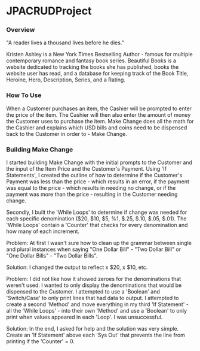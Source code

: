 # JPACRUDProject
### Overview
"A reader lives a thousand lives before he dies."

Kristen Ashley is a New York Times Bestselling Author - famous for multiple contemporary romance and fantasy book series. Beautiful Books is a website dedicated to tracking the books she has published, books the website user has read, and a database for keeping track of the Book Title, Heroine, Hero, Description, Series, and a Rating.

### How To Use
When a Customer purchases an item, the Cashier will be prompted to enter the price of the item. The Cashier will then also enter the amount of money the Customer uses to purchase the item. Make Change does all the math for the Cashier and explains which USD bills and coins need to be dispensed back to the Customer in order to - Make Change.

### Building Make Change
I started building Make Change with the initial prompts to the Customer and the input of the Item Price and the Customer's Payment. Using 'If Statements', I created the outline of how to determine if the Customer's Payment was less than the price - which results in an error, if the payment was equal to the price - which results in needing no change, or if the payment was more than the price - resulting in the Customer needing change.

Secondly, I built the 'While Loops' to determine if change was needed for each specific denomination ($20, $10, $5, %1, $.25, $.10, $.05, $.01). The 'While Loops' contain a 'Counter' that checks for every denomination and how many of each increment.

Problem: At first I wasn't sure how to clean up the grammar between single and plural instances when saying "One Dollar Bill" - "Two Dollar Bill" or "One Dollar Bills" - "Two Dollar Bills".

Solution: I changed the output to reflect x $20, x $10, etc.

Problem: I did not like how it showed zeroes for the denominations that weren't used. I wanted to only display the denominations that would be dispensed to the Customer. I attempted to use a 'Boolean' and 'Switch/Case' to only print lines that had data to output. I attempted to create a second 'Method' and move everything in my third 'If Statement' - all the 'While Loops' - into their own 'Method' and use a 'Boolean' to only print when values appeared in each 'Loop'. I was unsuccessful.

Solution: In the end, I asked for help and the solution was very simple. Create an 'If Statement' above each 'Sys Out' that prevents the line from printing if the 'Counter' = 0.
